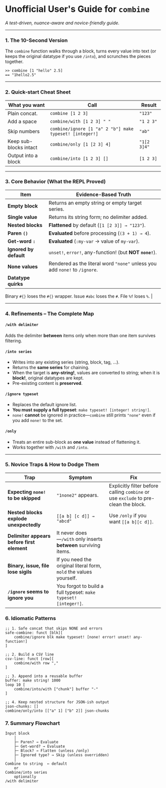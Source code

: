 # Unofficial User's Guide for `combine`

*A test-driven, nuance-aware and novice-friendly guide.*

---

### 1. The 10-Second Version

The `combine` function walks through a block, turns every value into text (or keeps the original datatype if you use `/into`), and scrunches the pieces together.

```rebol
>> combine [1 "hello" 2.5]
== "1hello2.5"
```

---

### 2. Quick-start Cheat Sheet

| What you want | Call | Result |
|---------------|------|--------|
| Plain concat. | `combine [1 2 3]` | `"123"` |
| Add a space   | `combine/with [1 2 3] " "` | `"1 2 3"` |
| Skip numbers  | `combine/ignore [1 "a" 2 "b"] make typeset! [integer!]` | `"ab"` |
| Keep sub-blocks intact | `combine/only [1 [2 3] 4]` | `"1[2 3]4"` |
| Output into a block | `combine/into [1 2 3] []` | `[1 2 3]` |

---

### 3. Core Behavior (What the REPL Proved)

| Item | Evidence-Based Truth |
|------|----------------------|
| **Empty block** | Returns an empty string or empty target series. |
| **Single value** | Returns its string form; no delimiter added. |
| **Nested blocks** | **Flattened** by default (`[1 [2 3]] → "123"`). |
| **Paren `()`** | **Evaluated** before processing (`(3 + 1) → 4`). |
| **Get-word `:`** | **Evaluated** (`:my-var` → value of `my-var`). |
| **Ignored by default** | `unset!`, `error!`, any-function! (but **NOT `none!`**). |
| **None values** | Rendered as the literal word `"none"` unless you add `none!` to `/ignore`. |
| **Datatype quirks** | 
Binary `#{}` loses the `#{}` wrapper.
Issue `#abc` loses the `#`.
File `%f` loses `%`.
 |

---

### 4. Refinements – The Complete Map

#### `/with delimiter`

Adds the delimiter **between** items only when more than one item survives filtering.

#### `/into series`

- Writes into any existing series (string, block, tag, …).
- Returns the **same series** for chaining.
- When the target is **any-string!**, values are converted to string; when it is **block!**, original datatypes are kept.
- Pre-existing content is **preserved**.

#### `/ignore typeset`

- Replaces the default ignore list.
- **You must supply a full typeset**: `make typeset! [integer! string!]`.
- `none!` **cannot** be ignored in practice—`combine` still prints `"none"` even if you add `none!` to the set.

#### `/only`

- Treats an entire sub-block as **one value** instead of flattening it.
- Works together with `/with` and `/into`.

---

### 5. Novice Traps & How to Dodge Them

| Trap | Symptom | Fix |
|------|---------|-----|
| **Expecting `none!` to be skipped** | `"1none2"` appears. | Explicitly filter before calling `combine` or use `exclude` to pre-clean the block. |
| **Nested blocks explode unexpectedly** | `[[a b] [c d]] → "abcd"` | Use `/only` if you want `[[a b][c d]]`. |
| **Delimiter appears before first element** | It never does—`/with` only inserts **between** surviving items. |
| **Binary, issue, file lose sigils** | If you need the original literal form, `mold` the values yourself. |
| **`/ignore` seems to ignore you** | You forgot to build a full typeset: `make typeset! [integer!]`. |


### 6. Idiomatic Patterns

```rebol
;; 1. Safe concat that skips NONE and errors
safe-combine: funct [blk][
    combine/ignore blk make typeset! [none! error! unset! any-function!]
]

;; 2. Build a CSV line
csv-line: funct [row][
    combine/with row ","
]

;; 3. Append into a reusable buffer
buffer: make string! 1000
loop 10 [
    combine/into/with ["chunk"] buffer "-"
]

;; 4. Keep nested structure for JSON-ish output
json-chunks: []
combine/only/into [["a" 1] ["b" 2]] json-chunks
```

### 7. Summary Flowchart

```
Input block
    │
    ├─ Paren? → Evaluate
    ├─ Get-word? → Evaluate
    ├─ Block? → Flatten (unless /only)
    ├─ Ignored type? → Skip (unless overridden)
    │
Combine to string  ← default
    or
Combine/into series
    optionally
/with delimiter
```
